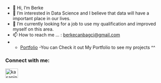 - 👋 Hi, I’m Berke
- 👀 I’m interested in Data Science and I believe that data will have a important place in our lives.
- 🌱 I’m currently looking for a job to use my qualification and improved myself on this area.
- 📫 How to reach me ... : berkecanbagci@gmail.com 
- -  [Portfolio](https://github.com/kasapiniz/portfolio) -You can Check it out My Portfolio to see my projects ^^

<h3 align="left">Connect with me:</h3>
<p align="left">
<a href="https://www.linkedin.com/in/berke-can-bagci-5a9705174/" target="blank"><img align="center" src="https://raw.githubusercontent.com/rahuldkjain/github-profile-readme-generator/master/src/images/icons/Social/linked-in-alt.svg" alt="kasapiniz" height="30" width="40" /></a>
</p>


<!---
mrbcan/mrbcan is a ✨ special ✨ repository because its `README.md` (this file) appears on your GitHub profile.
You can click the Preview link to take a look at your changes.
--->

